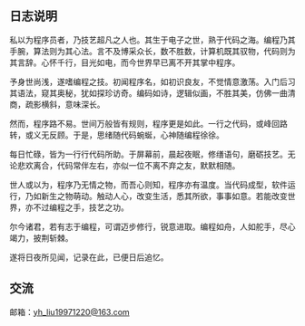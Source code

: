 
## 日志说明

私以为程序员者，乃技艺超凡之人也。其生于电子之世，熟于代码之海。编程乃其手腕，算法则为其心法。言不及博采众长，数不胜数，计算机既其驭物，代码则为其言辞。心怀千行，目光如电，而今世界早已离不开其掌中程序。

予身世尚浅，遂嗜编程之技。初闻程序名，如初识良友，不觉情意激荡。入门后习其语法，窥其奥秘，犹如探珍访奇。编码如诗，逻辑似画，不胜其美，仿佛一曲清商，疏影横斜，意味深长。

然而，程序路不易。世间万般皆有规则，程序更是如此。一行之代码，或峰回路转，或义无反顾。于是，思绪随代码蜿蜒，心神随编程徐徐。

每日忙碌，皆为一行行代码所助。于屏幕前，晨起夜眠，修缮语句，磨砺技艺。无论悲欢离合，代码常伴左右，亦似一位不离不弃之友，默默相随。

世人或以为，程序乃无情之物，而吾心则知，程序亦有温度。当代码成型，软件运行，乃如新生之物萌动。触动人心，改变生活，悉其所欲，事事如意。若能改变世界，亦不过编程之手，技艺之功。

尔今诸君，若有志于编程，可谓迈步修行，锐意进取。编程如舟，人如舵手，尽心竭力，披荆斩棘。

遂将日夜所见闻，记录在此，已便日后追忆。

<!-- ## vuepress

采用`vuepress`搭建，内置`md`，可以采用`vue`语法 -->

## 交流

<!-- [github](https://github.com/lyh971121) -->
邮箱：yh_liu19971220@163.com

